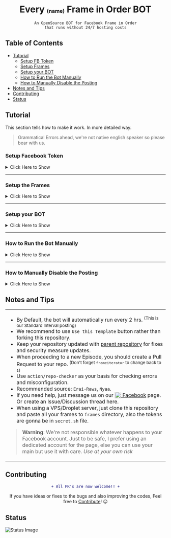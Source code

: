 <h1 align="center">Every <sup><sub><sub>(name)</sub></sub></sup> Frame in Order BOT</h1>

<div align="center">

`An OpenSource BOT for Facebook Frame in Order`<br>
`that runs without 24/7 hosting costs`

</div>

## Table of Contents
- [Tutorial](#tutorial)
  - [Setup FB Token](#setup-facebook-token)
  - [Setup Frames](#setup-the-frames)
  - [Setup your BOT](#setup-your-bot)
  - [How to Run the Bot Manually](#how-to-run-the-bot-manually)
  - [How to Manually Disable the Posting](#how-to-manually-disable-the-posting)
- [Notes and Tips](#notes-and-tips)
- [Contributing](#contributing)
- [Status](#status)


## Tutorial
This section tells how to make it work. In more detailed way.

> Grammatical Errors ahead, we're not native english speaker so please bear with us.

### Setup Facebook Token
  <details>
  <summary>Click Here to Show</summary><p>
  
  To set up a Facebook long-lived access token, follow these steps:
  - Go to [Facebook Developer](https://developers.facebook.com/)
   - Click `My Apps`<p>
   ![Screenshot](https://user-images.githubusercontent.com/91414643/221354558-e2f22a89-33d6-4edb-9218-fb96aae7a9af.png)
   - Click `Create App`<p>
   ![Screenshot](https://user-images.githubusercontent.com/91414643/221354832-0649cfaa-2414-4530-ab5c-b0b8b732a9be.png)
   - Click `Business` and `Next`<sup><sub>(Business has more perks, than others so pick it)</sub></sup><p>
   ![image](https://user-images.githubusercontent.com/91414643/221354888-f7abb53d-7c88-4116-b89f-bda5e07e71bd.png)
  - This is very Self Explanatory, I guess you already know what to do.<p>
  ![Screenshot](https://user-images.githubusercontent.com/91414643/221354981-deb1fb14-1d64-45fa-aa91-e9b2797fe06f.png)
  - Hover through `tools` and Click `Graph Api Explorer`<p>
  ![Screenshot](https://user-images.githubusercontent.com/91414643/221355248-9e7de41c-a9c9-46d6-9b51-b4a084c3bddc.png)
  - Grant Permissions for token, Click `Add a Permission`, Then click `Events Groups Pages` click all the following
  ![Screenshot](https://user-images.githubusercontent.com/93582751/225804307-1b147266-4fc4-4b13-b35c-630ab2d70edb.png)
  > **Note**: The scopes should be color `black` as the image shows, If it shows color `green` it means it's not yet applied to the token. (Repeat the proccess if the next step doesn't work)
  - Click on `User Token` and choose the page you want.<p>
  ![Screenshot](https://user-images.githubusercontent.com/91414643/221355474-107eaf3b-c9f7-4179-81cf-4cb4b58f396d.png)
  - There's gonna popup there, just give the App Permissions and Authorize it.
  - Now Click `Generate Access Token` then copy the Short-Lived-Token<p>
  ![Screenshot](https://user-images.githubusercontent.com/91414643/221355673-131f9bed-9828-4750-9366-2958e378bd37.png)
  - Go back to `Dashboard` Again. Then hover through `tools` and click `Access Token Debugger`<p>
  ![Screenshot](https://user-images.githubusercontent.com/91414643/221399431-f14c716f-c417-4c17-8cca-d6f8244caa19.png)
  - Insert the Token you copied earlier and Click `Extend Access Token`<p>
  ![Screenshot](https://user-images.githubusercontent.com/91414643/221356061-137ea679-5df4-4b89-aa18-0f734438d402.png)
  ![Screenshot](https://user-images.githubusercontent.com/91414643/221356085-523a326a-8c01-4124-9101-408f9bcc2dfa.png)
  - Now Copy it and Save it Somewhere<p>
  ![Screenshot](https://user-images.githubusercontent.com/91414643/221356335-470d5ab6-5d28-44fa-92fc-eb6ccddce722.png)
  
  </details>

  ---

  ### Setup the Frames
  <details>
  <summary>Click Here to Show</summary><p>

  You need to use Windows Powershell to use program called `FFMPEG`

  We need to install Scoop First, before installing `FFMPEG`<p>
  To open `Windows Powershell`:
  - Click `Windows Button`
  - And Search for `Windows Powershell` then Right-Click and click `Run as Administrator` 
  
  After you open it, Run this command:<p>
  ```
  iwr -useb get.scoop.sh | iex
  ```
  > **Note**: If theres an error occured, just run the command below. <sup>(Disregard the command below if theres no error appeared)</sup>
  > ```
  > Set-ExecutionPolicy RemoteSigned -scope CurrentUser
  > ```

  Now Run this command, to install `FFMPEG` and `GIT`:
  ```
  scoop install ffmpeg git
  ```
  
  After succeeding, Now run these commands:
  ```
  md "$($env:USERPROFILE)\Desktop\frames"
  cd "$($env:USERPROFILE)\Desktop\frames"
  ```
  This folder will appear on your Desktop, And thats where you will replace your video you want to chop
  
  ![image](https://user-images.githubusercontent.com/91414643/221358390-3d1489f8-5514-4499-a4c9-50e57b7ce97d.png)

  Now chop the video by running this command:
  ```
  ffmpeg -i "video.mkv" -r 2 -q:v 3 frame_%00d.jpg
  ```
  - `-i "video.mkv"` input file
  - `-r 2` is the frames chopped per second <sup>(needed in `config.conf`)</sup>
  - `-q:v 3` quality
  - `frame_%00d.jpg` output file
  
  Wait until it finished... Then, we're gonna gather the infos of Video and Make sure to Take note all the infos needed.

  To get the total frames of the video. <sup>(You can see this info too while chopping the frames)</sup> 
  ```
  ffprobe -v error -select_streams v:0 -count_packets -show_entries stream=nb_read_packets -of csv=p=0 video.mkv
  ```
  To get the frame rate of the video  <sup>(If you get fractions "24/1" omit "/1")</sup>
  ```
  ffprobe -v error -select_streams v:0 -show_entries stream=r_frame_rate -of default=noprint_wrappers=1:nokey=1 video.mkv
  ```
  
  Then now we're gonna upload the frames to GitHub.
  Open your `Windows Powershell` and Run the Command below:
  ```
  cd ..
  git clone https://github.com/{your_username_here}/{repo_name}
  ```
  > **Note**: Make sure that you already created a repository for this template. `{repo_name}` stands for the name of your repo you created for this template
  
  Now, Run this command:
  ```
  cd {repo_name}
  Copy-Item -Path "$($env:USERPROFILE)\Desktop\frames\frame_*.jpg" -Destination frames -Recurse
  git init
  git add .
  git commit -m "frames, update"
  ```
  Provide your Git Infos, Must be the same as your username and email <sup>(it will not display it on public)</sup>:
  ```
  git config --global user.name "<your-username>"
  git config --global user.email <your-email@gmail.com>
  ```
  
 Now get your GitHub token, refer to [this](https://docs.github.com/en/enterprise-server@3.4/authentication/keeping-your-account-and-data-secure/creating-a-personal-access-token) tutorial...
  
  - And finally, Push the changes to the repository:
  ```
  git remote set-url origin https://{your_username}:{your_token_here}@github.com/{your_username}/{repo_name}
  git push origin master
  ```

  </details>
  
  ---
  
  ### Setup your BOT
  
  <details>
  <summary>Click Here to Show</summary><p>
  
  - Add subtitle file <sup>(only supported **\*.ass** subtitle)</sup>
  - Insert all the infos needed in `config.conf` file.
  ![Screenshot](https://user-images.githubusercontent.com/93582751/225806519-3b563df1-68f0-485c-9579-61dde2a74a4f.png)
  - And push it to master.
  
  We need to setup our repo secret variables too...
  
  - To setup it, first go to `Settings` on your GitHub Repo.<p>
  ![image](https://user-images.githubusercontent.com/91414643/221394421-9863b584-2a31-4faf-a7c0-a4913d68db52.png)
  - Under the `Secrets and Variables` section, Click `Actions`<p>
  ![Screenshot](https://user-images.githubusercontent.com/91414643/221394588-b88183ce-de54-461e-bc49-031891e5f84c.png)
  - Then click `New Repository Secret`<p>
  ![Screenshot](https://user-images.githubusercontent.com/91414643/221394694-c07449b0-c76e-44e1-94c0-fc3043090640.png)
  
  - The name must be `TOK_FB`, And Paste your Long-Live Facebook you save earlier, Then click `Add Secret`.<p>
  ![Screenshot](https://user-images.githubusercontent.com/91414643/221394973-d17f410b-f12a-47c4-bde2-6cb62f002f15.png)
    - (Optional) You can add the GIF token too by creating again, and it is named `TOK_GIF`<p>
  
  - Go to `Settings` again, Under `Actions`, click `General`<p>
  ![???](https://user-images.githubusercontent.com/91414643/221912286-c5e82432-a320-41bb-a516-c0856e35b25d.jpg)
  - Click `Read and Write Permission` and `save` it.<p>
  ![???](https://user-images.githubusercontent.com/91414643/221912865-4d638bde-d221-4d94-aaef-1e64b8988a2b.jpg)
  
  - Then you're good to go for a test now. You're Done!!
    
  </details>
  
  ---
  
  ### How to Run the Bot Manually
  <details>
  <summary>Click Here to Show</summary><p>
  
  - Click on `Actions`<p>
  ![image](https://user-images.githubusercontent.com/91414643/221397334-bc392a43-4957-48d7-b001-abb1f9e0ba36.png)
  - Click on `init banner`, And click `Run Workflow`<p>
  ![Screenshot](https://user-images.githubusercontent.com/91414643/221397447-13ec2f97-6830-4600-87a1-390f7f473d5b.png)
  
   > **Warning**: We prefer not doing this <sup>(The BOT is already running)</sup>, because it will cause to run the workflow twice when the automatic run was executed. it'll cause duplication. Instead do [Manually Disable Workflow](#how-to-manually-disable-the-posting)

  </details>
  
  ---
  
  ### How to Manually Disable the Posting
  <details>
  <summary>Click Here to Show</summary><p>
  
  - Click on `Actions`<p>
  ![image](https://user-images.githubusercontent.com/91414643/221397334-bc392a43-4957-48d7-b001-abb1f9e0ba36.png)
  - Click on `init banner`, and click the three dots `···`. Then finally, click on `Disable Workflow`<p>
  ![Screenshot](https://user-images.githubusercontent.com/91414643/221398101-a13b6416-dbb9-4cfa-bb34-3a95b330f210.png)
    
  > **Note**: Enabling it pretty much the same procedure, It will appear the enable button at the top.
  </details>

  ## Notes and Tips
  <table>
  <tr>
  <td>

  - By Default, the bot will automatically run every 2 hrs. <sup>(This is our Standard Interval posting)</sup>
  - We recommend to use `Use this Template` button rather than forking this repository.
  - Keep your repository updated with [parent repository](https://github.com/fearocanity/ebtrfio-template) for fixes and security measure updates.
  - When proceeding to a new Episode, you should create a Pull Request to your repo. <sup>(Don't forget `frameiterator` to change back to `1`)</sup>
  - Use `action/repo-checker` as your basis for checking errors and misconfiguration.
  - Recommended source: `Erai-Raws`, `Nyaa`.
  - If you need help, just message us on our [<sub><img src="https://camo.githubusercontent.com/8f245234577766478eaf3ee72b0615e99bb9ef3eaa56e1c37f75692811181d5c/68747470733a2f2f6564656e742e6769746875622e696f2f537570657254696e7949636f6e732f696d616765732f7376672f66616365626f6f6b2e737667" height="20"></sub> Facebook](https://facebook.com/btrframes) page. Or create an Issue/Discussion thread here.
  - When using a VPS/Droplet server, just clone this repository and paste all your frames to `frames` directory, also the tokens are gonna be in `secret.sh` file.
  > **Warning**: We're not responsible whatever happens to your Facebook account. Just to be safe, I prefer using an dedicated account for the page, else you can use your main but use it with care. *Use at your own risk*

  </table>
  </tr>
  </td>

## Contributing
<div align="center">

```diff
+ All PR's are now welcome!! +
```
If you have ideas or fixes to the bugs and also improving the codes, Feel free to [Contribute](./CONTRIBUTING.md)! 😉
</div>

## Status
![Status Image](status/status.jpg)
